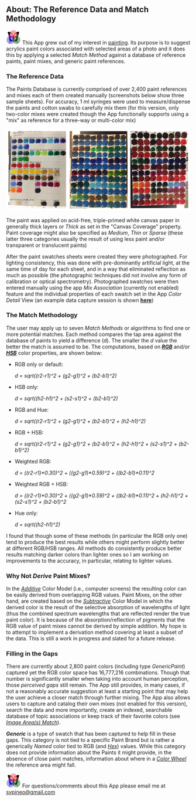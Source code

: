## About: The Reference Data and Match Methodology
 
[![RGButterfly Logo](images/RGButterfly_Logo.png)](https://spineo.github.io/RGButterflyDocs/) This App grew out of my interest in [painting](https://deqi4muztfq55.cloudfront.net/paintings--drawings.html). Its purpose is to suggest acrylics paint colors associated with selected areas of a photo and it does this by applying a selected _Match Method_ against a database of reference paints, paint mixes, and generic paint references.

### The Reference Data

The Paints Database is currently comprised of over 2,400 paint references and mixes each of them created manually (screenshots below show three sample sheets). For accuracy, 1 ml syringes were used to measure/dispense the paints and cotton swabs to carefully mix them (for this version, only two-color mixes were created though the App functionally supports using a "mix" as reference for a three-way or multi-color mix)

![Sample Paint Swatches](images/ColorSheets.jpg)

The paint was applied on acid-free, triple-primed white canvas paper in generally thick layers or _Thick_ as set in the "Canvas Coverage" property. Paint coverage might also be specified as _Medium_, _Thin_ or _Sparse_ (these latter three categories usually the result of using less paint and/or transparent or translucent paints)

After the paint swatches sheets were created they were photographed. For lighting consistency, this was done with pre-dominantly artificial light, at the same time of day for each sheet, and in a way that eliminated reflection as much as possible (the photographic techniques did not involve any form of calibration or optical spectrometry). Photographed swatches were then entered manually using the app _Mix Association_ (currently not enabled) feature and the individual properties of each swatch set in the App _Color Detail_ View (an example data capture session is shown __[here](DataCapture.md)__)


### The Match Methodology

The user may apply up to seven _Match Methods_ or algorithms to find one or more potential matches. Each method compares the tap area against the database of paints to yield a difference (d). The smaller the _d_ value the better the match is assumed to be. The computations, based on [___RGB___](https://en.m.wikipedia.org/wiki/RGB_color_space) and/or [___HSB___](https://en.m.wikipedia.org/wiki/HSL_and_HSV) color properties, are shown below:

* RGB only or default:

   _d = sqrt((r2-r1)^2 + (g2-g1)^2 + (b2-b1)^2)_


* HSB only:

   _d = sqrt((h2-h1)^2 + (s2-s1)^2 + (b2-b1)^2)_


* RGB and Hue:

   _d = sqrt((r2-r1)^2 + (g2-g1)^2 + (b2-b1)^2 + (h2-h1)^2)_


* RGB + HSB:

   _d = sqrt((r2-r1)^2 + (g2-g1)^2 + (b2-b1)^2 + (h2-h1)^2 + (s2-s1)^2 + (b2-b1)^2)_


* Weighted RGB:

   _d = ((r2-r1)*0.30)^2 + ((g2-g1)*0.59)^2 + ((b2-b1)*0.11)^2_


* Weighted RGB + HSB:

   _d = ((r2-r1)*0.30)^2 + ((g2-g1)*0.59)^2 + ((b2-b1)*0.11)^2 + (h2-h1)^2 + (s2-s1)^2 + (b2-b1)^2_


* Hue only:

   _d = sqrt((h2-h1)^2)_


I found that though some of these methods (in particular the RGB only one) tend to produce the best results while others might perform slightly better at different RGB/HSB ranges. All methods do consistently produce better results matching darker colors than lighter ones so I am working on improvements to the accuracy, in particular, relating to lighter values.

### Why Not _Derive_ Paint Mixes?

In the [_Additive_](https://en.m.wikipedia.org/wiki/Additive_color) Color Model (i.e., computer screens) the resulting color can be easily derived from overlapping RGB values. Paint Mixes, on the other hand, are created based on the [_Subtractive_](https://en.m.wikipedia.org/wiki/Subtractive_color) Color Model in which the derived color is the result of the selective absorption of wavelengths of light (thus the combined spectrum wavelengths that are reflected render the true paint color). It is because of the absorption/reflection of pigments that the RGB value of paint mixes cannot be derived by simple addition. My hope is to attempt to implement a derivation method covering at least a subset of the data. This is still a work in progress and slated for a future release.

### Filling in the Gaps

There are currently about 2,800 paint colors (including type _GenericPaint_) captured yet the RGB color space has 16,777,216 combinations. Though that number is significantly smaller when taking into account human perception, those _perceived gaps_ still remain. The App still provides, in many cases, if not a reasonably accurate suggestion at least a starting point that may help the user achieve a closer match through further mixing. The App also allows users to capture and catalog their own mixes (not enabled for this version), search the data and more importantly, create an indexed, searchable database of topic associations or keep track of their favorite colors (see [_Image Area(s) Match_](https://spineo.github.io/RGButterflyDocs/ImageMatch.html)).

___Generic___ is a type of swatch that has been captured to help fill in these gaps. This category is not tied to a specific Paint Brand but is rather a generically _Named_ color tied to RGB (and [_Hex_](https://en.m.wikipedia.org/wiki/Web_colors)) values. While this category does not provide information about the Paints it might provide, in the absence of close paint matches, information about where in a [_Color Wheel_](https://en.m.wikipedia.org/wiki/Color_wheel) the reference area might fall.

[![RGButterfly Logo](images/RGButterfly_Logo.png)](https://spineo.github.io/RGButterflyDocs/) For questions/comments about this App please email me at [svpineo@gmail.com](mailto:svpineo@gmail.com)

